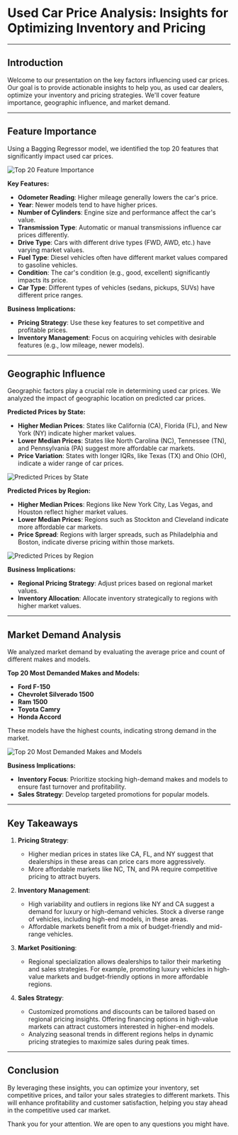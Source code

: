 # Used Car Price Analysis: Insights for Optimizing Inventory and Pricing

---

## Introduction
Welcome to our presentation on the key factors influencing used car prices. Our goal is to provide actionable insights to help you, as used car dealers, optimize your inventory and pricing strategies. We'll cover feature importance, geographic influence, and market demand.

---

## Feature Importance

Using a Bagging Regressor model, we identified the top 20 features that significantly impact used car prices.

![Top 20 Feature Importance](images/features_driving_price.png)


**Key Features:**
- **Odometer Reading**: Higher mileage generally lowers the car's price.
- **Year**: Newer models tend to have higher prices.
- **Number of Cylinders**: Engine size and performance affect the car's value.
- **Transmission Type**: Automatic or manual transmissions influence car prices differently.
- **Drive Type**: Cars with different drive types (FWD, AWD, etc.) have varying market values.
- **Fuel Type**: Diesel vehicles often have different market values compared to gasoline vehicles.
- **Condition**: The car's condition (e.g., good, excellent) significantly impacts its price.
- **Car Type**: Different types of vehicles (sedans, pickups, SUVs) have different price ranges.



**Business Implications:**
- **Pricing Strategy**: Use these key features to set competitive and profitable prices.
- **Inventory Management**: Focus on acquiring vehicles with desirable features (e.g., low mileage, newer models).

---

## Geographic Influence

Geographic factors play a crucial role in determining used car prices. We analyzed the impact of geographic location on predicted car prices.

**Predicted Prices by State:**
- **Higher Median Prices**: States like California (CA), Florida (FL), and New York (NY) indicate higher market values.
- **Lower Median Prices**: States like North Carolina (NC), Tennessee (TN), and Pennsylvania (PA) suggest more affordable car markets.
- **Price Variation**: States with longer IQRs, like Texas (TX) and Ohio (OH), indicate a wider range of car prices.

![Predicted Prices by State](images/prices_states.png)

**Predicted Prices by Region:**
- **Higher Median Prices**: Regions like New York City, Las Vegas, and Houston reflect higher market values.
- **Lower Median Prices**: Regions such as Stockton and Cleveland indicate more affordable car markets.
- **Price Spread**: Regions with larger spreads, such as Philadelphia and Boston, indicate diverse pricing within those markets.

![Predicted Prices by Region](images/prices_regions.png)

**Business Implications:**
- **Regional Pricing Strategy**: Adjust prices based on regional market values.
- **Inventory Allocation**: Allocate inventory strategically to regions with higher market values.

---

## Market Demand Analysis

We analyzed market demand by evaluating the average price and count of different makes and models.

**Top 20 Most Demanded Makes and Models:**
- **Ford F-150**
- **Chevrolet Silverado 1500**
- **Ram 1500**
- **Toyota Camry**
- **Honda Accord**

These models have the highest counts, indicating strong demand in the market.

![Top 20 Most Demanded Makes and Models](images/make_model_demand.png)

**Business Implications:**
- **Inventory Focus**: Prioritize stocking high-demand makes and models to ensure fast turnover and profitability.
- **Sales Strategy**: Develop targeted promotions for popular models.

---

## Key Takeaways

1. **Pricing Strategy**:
    - Higher median prices in states like CA, FL, and NY suggest that dealerships in these areas can price cars more aggressively.
    - More affordable markets like NC, TN, and PA require competitive pricing to attract buyers.

2. **Inventory Management**:
    - High variability and outliers in regions like NY and CA suggest a demand for luxury or high-demand vehicles. Stock a diverse range of vehicles, including high-end models, in these areas.
    - Affordable markets benefit from a mix of budget-friendly and mid-range vehicles.

3. **Market Positioning**:
    - Regional specialization allows dealerships to tailor their marketing and sales strategies. For example, promoting luxury vehicles in high-value markets and budget-friendly options in more affordable regions.

4. **Sales Strategy**:
    - Customized promotions and discounts can be tailored based on regional pricing insights. Offering financing options in high-value markets can attract customers interested in higher-end models.
    - Analyzing seasonal trends in different regions helps in dynamic pricing strategies to maximize sales during peak times.

---

## Conclusion

By leveraging these insights, you can optimize your inventory, set competitive prices, and tailor your sales strategies to different markets. This will enhance profitability and customer satisfaction, helping you stay ahead in the competitive used car market.

Thank you for your attention. We are open to any questions you might have.
